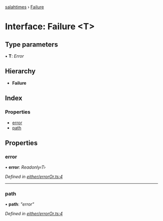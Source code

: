 [salahtimes](../README.md) › [Failure](failure.md)

# Interface: Failure <**T**>

## Type parameters

▪ **T**: *Error*

## Hierarchy

* **Failure**

## Index

### Properties

* [error](failure.md#error)
* [path](failure.md#path)

## Properties

###  error

• **error**: *Readonly‹T›*

*Defined in [either/errorOr.ts:4](https://github.com/doniseferi/salahtimes/blob/1f6f754/src/either/errorOr.ts#L4)*

___

###  path

• **path**: *"error"*

*Defined in [either/errorOr.ts:4](https://github.com/doniseferi/salahtimes/blob/1f6f754/src/either/errorOr.ts#L4)*
